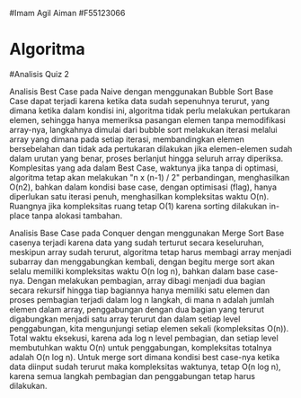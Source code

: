 #Imam Agil Aiman
#F55123066
# Algoritma

#Analisis Quiz 2


Analisis Best Case pada Naive dengan menggunakan Bubble Sort
Base Case dapat terjadi karena ketika data sudah sepenuhnya terurut, yang dimana ketika dalam kondisi ini, algoritma tidak perlu melakukan pertukaran elemen, sehingga hanya memeriksa pasangan elemen tanpa memodifikasi array-nya, langkahnya dimulai dari bubble sort melakukan iterasi melalui array yang dimana pada setiap iterasi, membandingkan elemen bersebelahan dan tidak ada pertukaran dilakukan jika elemen-elemen sudah dalam urutan yang benar, proses berlanjut hingga seluruh array diperiksa. Komplesitas yang ada dalam Best Case, waktunya jika tanpa di optimasi, algoritma tetap akan melakukan "n x (n-1) / 2" perbandingan, menghasilkan O(n2), bahkan dalam kondisi base case, dengan optimisasi (flag), hanya diperlukan satu iterasi penuh, menghasilkan kompleksitas waktu O(n). Ruangnya jika kompleksitas ruang tetap O(1) karena sorting dilakukan in-place tanpa alokasi tambahan.


Analisis Base Case pada Conquer dengan menggunakan Merge Sort
Base casenya terjadi karena data yang sudah terturut secara keseluruhan, meskipun array sudah terurut, algoritma tetap harus membagi array menjadi subarray dan menggabungkan kembali, dengan begitu merge sort akan selalu memiliki kompleksitas waktu O(n log n), bahkan dalam base case-nya. Dengan melakukan pembagian, array dibagi menjadi dua bagian secara rekursif hingga tiap bagiannya hanya memiliki satu elemen dan proses pembagian terjadi dalam log n langkah, di mana n adalah jumlah elemen dalam array, penggabungan dengan dua bagian yang terurut digabungkan menjadi satu array terurut dan dalam setiap level penggabungan, kita mengunjungi setiap elemen sekali (kompleksitas O(n)). Total waktu eksekusi, karena ada log n level pembagian, dan setiap level membutuhkan waktu O(n) untuk penggabungan, kompleksitas totalnya adalah O(n log n). Untuk merge sort dimana kondisi best case-nya ketika data diinput sudah terurut maka kompleksitas waktunya, tetap O(n log n), karena semua langkah pembagian dan penggabungan tetap harus dilakukan.
